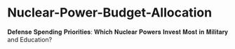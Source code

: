 # Nuclear-Power-Budget-Allocation
𝐃𝐞𝐟𝐞𝐧𝐬𝐞 𝐒𝐩𝐞𝐧𝐝𝐢𝐧𝐠 𝐏𝐫𝐢𝐨𝐫𝐢𝐭𝐢𝐞𝐬: 𝐖𝐡𝐢𝐜𝐡 𝐍𝐮𝐜𝐥𝐞𝐚𝐫 𝐏𝐨𝐰𝐞𝐫𝐬 𝐈𝐧𝐯𝐞𝐬𝐭 𝐌𝐨𝐬𝐭 𝐢𝐧 𝐌𝐢𝐥𝐢𝐭𝐚𝐫𝐲 and Education?
